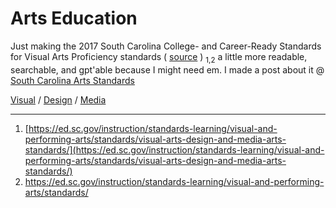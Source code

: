 # Arts Education

Just making the 2017 South Carolina College- and Career-Ready Standards for Visual Arts Proficiency standards ( [source](https://ed.sc.gov/instruction/standards-learning/visual-and-performing-arts/standards/visual-arts-design-and-media-arts-standards/) ) <sub>1,2</sub>  a little more readable, searchable, and gpt'able because I might need em. I made a post about it @ [South Carolina Arts Standards](/posts/sc-arts)

[Visual](/notes/art/education/visual) / [Design](/notes/art/education/design) / [Media](/notes/art/education/media)

---

1. [https://ed.sc.gov/instruction/standards-learning/visual-and-performing-arts/standards/visual-arts-design-and-media-arts-standards/](https://ed.sc.gov/instruction/standards-learning/visual-and-performing-arts/standards/visual-arts-design-and-media-arts-standards/)
2. https://ed.sc.gov/instruction/standards-learning/visual-and-performing-arts/standards/


